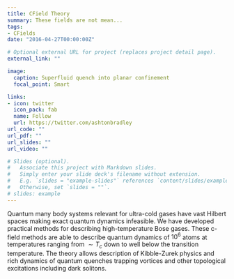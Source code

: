 ```yaml
---
title: CField Theory
summary: These fields are not mean...  
tags:
- CFields
date: "2016-04-27T00:00:00Z"

# Optional external URL for project (replaces project detail page).
external_link: ""

image:
  caption: Superfluid quench into planar confinement
  focal_point: Smart

links:
- icon: twitter
  icon_pack: fab
  name: Follow
  url: https://twitter.com/ashtonbradley
url_code: ""
url_pdf: ""
url_slides: ""
url_video: ""

# Slides (optional).
#   Associate this project with Markdown slides.
#   Simply enter your slide deck's filename without extension.
#   E.g. `slides = "example-slides"` references `content/slides/example-slides.md`.
#   Otherwise, set `slides = ""`.
# slides: example
---
```


Quantum many body systems relevant for ultra-cold gases have vast Hilbert spaces making exact quantum dynamics infeasible. We have developed practical methods for describing high-temperature Bose gases. These c-field methods are able to describe quantum dynamics of $10^6$ atoms at temperatures ranging from $\sim T_c$ down to well below the transition temperature. The theory allows description of Kibble-Zurek physics and rich dynamics of quantum quenches trapping vortices and other topological excitations including dark solitons.


<!-- When a quantum system is strongly coupled to its environment the usual approximations used to derive a master equation break down, and we need to use more sophisticated methods. These non-Markovian systems are particularly relevant for understanding the mechanisms of decoherence in solid state systems. We have developed new methods combining the path integral description of quantum mechanics with matrix product based techniques to numerically find the dynamics of these open quantum systems. -->
